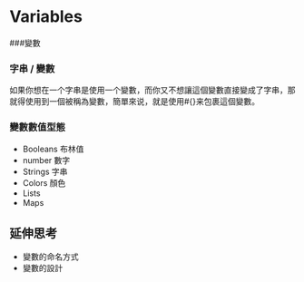 # Variables

###變數




### 字串 / 變數
如果你想在一个字串是使用一个變數，而你又不想讓這個變數直接變成了字串，那就得使用到一個被稱為變數，簡單來说，就是使用#{}来包裹這個變數。

### 變數數值型態

- Booleans 布林值
- number 數字
- Strings 字串
- Colors 顏色
- Lists 
- Maps


## 延伸思考
- 變數的命名方式
- 變數的設計